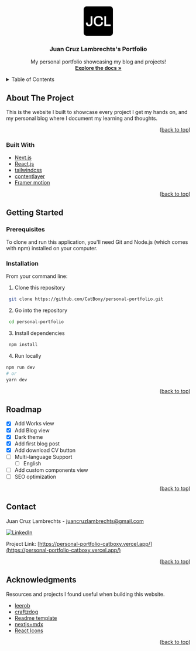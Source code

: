 <div id="top"></div>

<!-- PROJECT LOGO -->
<br />
<div align="center">
  <a href="https://github.com/othneildrew/Best-README-Template">
    <img src="public/logoBig.png" alt="Logo" width="80" height="80">
  </a>

  <h3 align="center">Juan Cruz Lambrechts's Portfolio</h3>

  <p align="center">
    My personal portfolio showcasing my blog and projects!
    <br />
    <a href="https://github.com/CatBoxy/personal-portfolio"><strong>Explore the docs »</strong></a>
  </p>
</div>

<!-- TABLE OF CONTENTS -->
<details>
  <summary>Table of Contents</summary>
  <ol>
    <li>
      <a href="#about-the-project">About The Project</a>
      <ul>
        <li><a href="#built-with">Built With</a></li>
      </ul>
    </li>
    <li>
      <a href="#getting-started">Getting Started</a>
      <ul>
        <li><a href="#prerequisites">Prerequisites</a></li>
        <li><a href="#installation">Installation</a></li>
      </ul>
    </li>
    <li><a href="#roadmap">Roadmap</a></li>
    <li><a href="#contact">Contact</a></li>
    <li><a href="#acknowledgments">Acknowledgments</a></li>
  </ol>
</details>



<!-- ABOUT THE PROJECT -->
## About The Project

This is the website I built to showcase every project I get my hands on, and my personal blog where I document my learning and thoughts.

<p align="right">(<a href="#top">back to top</a>)</p>



### Built With

* [Next.js](https://nextjs.org/)
* [React.js](https://reactjs.org/)
* [tailwindcss](https://tailwindcss.com/)
* [contentlayer](https://www.contentlayer.dev/)
* [Framer motion](https://www.framer.com/motion/)

<p align="right">(<a href="#top">back to top</a>)</p>



<!-- GETTING STARTED -->
## Getting Started

### Prerequisites

To clone and run this application, you'll need Git and Node.js (which comes with npm) installed on your computer.

### Installation

From your command line:

1. Clone this repository
```sh
 git clone https://github.com/CatBoxy/personal-portfolio.git
```

2. Go into the repository
```sh
 cd personal-portfolio
```

3. Install dependencies
```sh
 npm install
```
4. Run locally

```sh
npm run dev
# or
yarn dev
```

<p align="right">(<a href="#top">back to top</a>)</p>

<!-- ROADMAP -->
## Roadmap

- [x] Add Works view
- [x] Add Blog view
- [x] Dark theme
- [x] Add first blog post
- [x] Add download CV button
- [ ] Multi-language Support
    - [ ] English
- [ ] Add custom components view
- [ ] SEO optimization

<p align="right">(<a href="#top">back to top</a>)</p>


<!-- CONTACT -->
## Contact

Juan Cruz Lambrechts - juancruzlambrechts@gmail.com 

[![LinkedIn](https://img.shields.io/badge/linkedin-%230077B5.svg?style=for-the-badge&logo=linkedin&logoColor=white)](https://www.linkedin.com/in/jclambrechts/)

Project Link: [https://personal-portfolio-catboxy.vercel.app/](https://personal-portfolio-catboxy.vercel.app/)

<p align="right">(<a href="#top">back to top</a>)</p>



<!-- ACKNOWLEDGMENTS -->
## Acknowledgments

Resources and projects I found useful when building this website.

* [leerob](https://github.com/leerob/leerob.io)
* [craftzdog](https://github.com/craftzdog/craftzdog-homepage)
* [Readme template](https://github.com/othneildrew/Best-README-Template)
* [nextjs+mdx](https://github.com/hunterbecton/next-js-mdx)
* [React Icons](https://react-icons.github.io/react-icons/search)

<p align="right">(<a href="#top">back to top</a>)</p>
